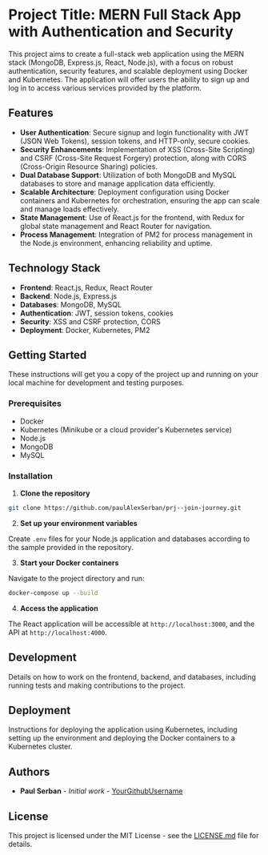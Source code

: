 # Project Title: MERN Full Stack App with Authentication and Security

This project aims to create a full-stack web application using the MERN stack (MongoDB, Express.js, React, Node.js), with a focus on robust authentication, security features, and scalable deployment using Docker and Kubernetes. The application will offer users the ability to sign up and log in to access various services provided by the platform.

## Features

-   **User Authentication**: Secure signup and login functionality with JWT (JSON Web Tokens), session tokens, and HTTP-only, secure cookies.
-   **Security Enhancements**: Implementation of XSS (Cross-Site Scripting) and CSRF (Cross-Site Request Forgery) protection, along with CORS (Cross-Origin Resource Sharing) policies.
-   **Dual Database Support**: Utilization of both MongoDB and MySQL databases to store and manage application data efficiently.
-   **Scalable Architecture**: Deployment configuration using Docker containers and Kubernetes for orchestration, ensuring the app can scale and manage loads effectively.
-   **State Management**: Use of React.js for the frontend, with Redux for global state management and React Router for navigation.
-   **Process Management**: Integration of PM2 for process management in the Node.js environment, enhancing reliability and uptime.

## Technology Stack

-   **Frontend**: React.js, Redux, React Router
-   **Backend**: Node.js, Express.js
-   **Databases**: MongoDB, MySQL
-   **Authentication**: JWT, session tokens, cookies
-   **Security**: XSS and CSRF protection, CORS
-   **Deployment**: Docker, Kubernetes, PM2

## Getting Started

These instructions will get you a copy of the project up and running on your local machine for development and testing purposes.

### Prerequisites

-   Docker
-   Kubernetes (Minikube or a cloud provider's Kubernetes service)
-   Node.js
-   MongoDB
-   MySQL

### Installation

1. **Clone the repository**

```bash
git clone https://github.com/paulAlexSerban/prj--join-journey.git
```

2. **Set up your environment variables**

Create `.env` files for your Node.js application and databases according to the sample provided in the repository.

3. **Start your Docker containers**

Navigate to the project directory and run:

```bash
docker-compose up --build
```

4. **Access the application**

The React application will be accessible at `http://localhost:3000`, and the API at `http://localhost:4000`.

## Development

Details on how to work on the frontend, backend, and databases, including running tests and making contributions to the project.

## Deployment

Instructions for deploying the application using Kubernetes, including setting up the environment and deploying the Docker containers to a Kubernetes cluster.

## Authors

-   **Paul Serban** - _Initial work_ - [YourGithubUsername](https://github.com/paulAlexSerban)

## License

This project is licensed under the MIT License - see the [LICENSE.md](LICENSE) file for details.

